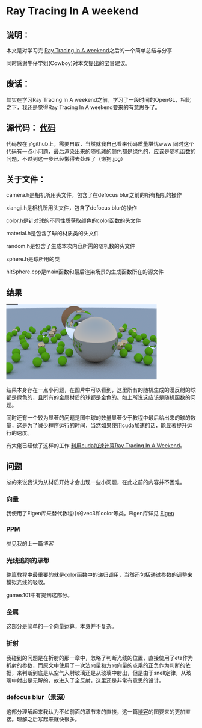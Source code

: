 # Ray Tracing In A weekend
## 说明：

本文是对学习完 [Ray Tracing In A weekend](https://raytracing.github.io/books/RayTracingInOneWeekend.html)之后的一个简单总结与分享

同时感谢牛仔学姐(Cowboy)对本文提出的宝贵建议。

## 废话：

其实在学习Ray Tracing In A weekend之前，学习了一段时间的OpenGL，相比之下，我还是觉得Ray Tracing In A weekend要来的有意思多了。

## 源代码： [代码](https://github.com/MoYuXiShaoJiu/Ray-Tracing-In-A-Weekend)

代码放在了github上，需要自取，当然就我自己看来代码质量堪忧www
同时这个代码有一点小问题，最后渲染出来的随机球的颜色都是绿色的，应该是随机函数的问题，不过到这一步已经懒得去处理了（懒狗.jpg）

## 关于文件：
camera.h是相机所用头文件，包含了在defocus blur之前的所有相机的操作

xiangji.h是相机所用头文件，包含了defocus blur的操作


color.h是针对球的不同性质获取颜色的color函数的头文件


material.h是包含了球的材质类的头文件

random.h是包含了生成本次内容所需的随机数的头文件

sphere.h是球所用的类

hitSphere.cpp是main函数和最后渲染场景的生成函数所在的源文件

## 结果

![图片](raytracing.png)

结果本身存在一点小问题，在图片中可以看到，这里所有的随机生成的漫反射的球都是绿色的，且所有的金属材质的球都是金色的。如上所说这应该是随机函数的问题。

同时还有一个较为显著的问题是图中球的数量显著少于教程中最后给出来的球的数量，这是为了减少程序运行的时间，当然如果使用cuda加速的话，能显著提升运行的速度。

有大佬已经做了这样的工作 [利用cuda加速计算Ray Tracing In A Weekend](https://github.com/rogerallen/raytracinginoneweekendincuda)。




## 问题
总的来说我认为从材质开始才会出现一些小问题，在此之前的内容并不困难。

### 向量
我使用了Eigen库来替代教程中的vec3和color等类。Eigen库详见 [Eigen](https://eigen.tuxfamily.org/dox/group__TutorialMatrixArithmetic.html)

### PPM

参见我的上一篇博客

### 光线追踪的思想

整篇教程中最重要的就是color函数中的递归调用，当然还包括通过参数的调整来模拟光线的吸收。

games101中有提到这部分。

### 金属
这部分是简单的一个向量运算，本身并不复杂。


### 折射
我碰到的问题是在折射的那一章中，忽略了判断光线的位置，直接使用了eta作为折射的参数，而原文中使用了一次法向量和方向向量的点乘的正负作为判断的依据，来判断到底是从空气入射玻璃还是从玻璃中射出，但是由于snell定律，从玻璃中射出是无解的，故进入了全反射，这里还是非常有意思的设计。

### defocus blur（景深）
这部分理解起来我认为不如前面的章节来的直接，这一篇[博客](https://blog.csdn.net/libing_zeng/article/details/54561271)的图要来的更加直接。理解之后写起来就快很多。





